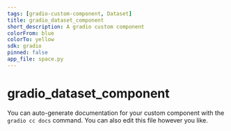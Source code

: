 ```yaml
---
tags: [gradio-custom-component, Dataset]
title: gradio_dataset_component
short_description: A gradio custom component
colorFrom: blue
colorTo: yellow
sdk: gradio
pinned: false
app_file: space.py
---
```


# gradio_dataset_component

You can auto-generate documentation for your custom component with the `gradio cc docs` command.
You can also edit this file however you like.
